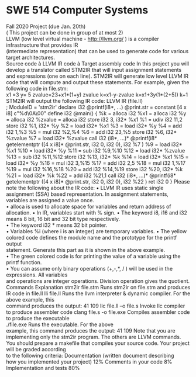 # SWE	514 Computer	Systems
Fall	2020
Project (due	Jan.	20th)	
(	This	project can	be done	in	group of	at	most	2)	
LLVM	(low	level	virtual	machine - http://llvm.org/ )	is	a	compiler	infrastructure	that	provides	IR	
(intermediate	representation)		that	can	be	used	to	generate	code	for	various	target	architectures.	
Source	code à LLVM	IR	code à Target	assembly code
In	this	project you	will	develop	a	translator	called	STM2IR	that will	input	assignment	statements	and	
expressions	(one	on	each	line).	 STM2IR		will	generate	low	level	LLVM	IR	code	that	will	compute	and	
output	these	statements.	
For	example,	given	the	following	code in	file.stm:	
x1 =3
y= 5
zvalue=23+x1*(1+y)
zvalue
k=x1-y-zvalue
k=x1+3*y*(1*(2+5))
k+1
STM2IR	will	output	the	following	IR	code:
LLVM	IR	(file.ll)	
; ModuleID = 'stm2ir'
declare i32 @printf(i8*, ...)
@print.str = constant [4 x i8] c"%d\0A\00"
define i32 @main() {
 %k = alloca i32
 %x1 = alloca i32
 %y = alloca i32
 %zvalue = alloca i32
 store i32 3, i32* %x1
 %1 = udiv i32 11,2
 store i32 %1, i32* %y
 %2 = load i32* %x1
 %3 = load i32* %y
 %4 = add i32 1,%3
 %5 = mul i32 %2,%4
 %6 = add i32 23,%5
 store i32 %6, i32* %zvalue
 %7 = load i32* %zvalue
 call i32 (i8*, ...)* @printf(i8* getelementptr ([4 x i8]* @print.str, i32 0, i32 0), i32 %7 )
 %9 = load i32* %x1
 %10 = load i32* %y
 %11 = sub i32 %9,%10
 %12 = load i32* %zvalue
 %13 = sub i32 %11,%12
 store i32 %13, i32* %k
 %14 = load i32* %x1
 %15 = load i32* %y
 %16 = mul i32 3,%15
 %17 = add i32 2,5
 %18 = mul i32 1,%17
 %19 = mul i32 %16,%18
 %20 = add i32 %14,%19
 store i32 %20, i32* %k
 %21 = load i32* %k
 %22 = add i32 %21,1
 call i32 (i8*, ...)* @printf(i8* getelementptr ([4 x i8]* @print.str, i32 0, i32 0), i32 %22 )
 ret i32 0
}
Please	note	the	following	about	the	IR	code:
• LLVM	IR	uses		static	single	assignment	(SSA)	based	representation.	In	assignment	statements,	
variables	are	assigned	a	value	once.	
• alloca	is	used	to	allocate	space	for	variables and	return	address	of	allocation.
• In	IR,	variables	start	with	%	sign.
• The	keyword	i8,	i16	and	i32	means	8	bit,	16	bit	and		32	bit		type	respectively.	
• The	keyword	i32	*		means	32	bit	pointer.	
• Variables	%i	(where		i	is	an	integer)	are		temporary	variables.
• The	yellow	colored	code	defines	the	module	name		and	the	prototype for	the printf	output	
statement.	Generate	this	part	as	it	is	shown	in	the	above	example.	
• The	green colored	code	is	for	printing	the	value	of	a	variable	using	the	printf	function.	
• You	can	assume	only	binary	operations	(+,-,*,	/	) will	be	used	in	the	expressions.	All	variables	
and	operations	are	integer	operations.	 Division	operation	gives	the	quotient.	
Commands Explanation
stm2ir file.stm Runs	stm2ir	on	file.stm	and	produces	
IR	code	in	file.ll	
lli file.ll Runs	the	llvm	interpreter	&	dynamic	
compiler.	For	the	above	example,	this	
command	produces	the	output:
41
109
llc file.ll –o file.s Invoke	llc	compiler	to	produce	
assembler	code
clang file.s -o file.exe Compiles	assembler	code	to	produce	
the	executable	
./file.exe Runs	the	executable.	For	the	above	
example,	this	command	produces	the	
output:
41
109
Note	that	you	are	implementing	only	the	stm2ir		program.	The	others	are	LLVM	commands.	
You	should	prepare	a	makefile	that	compiles	your	source	code.	Your	project	will	be	graded	according	
to	the	following	criteria:
Documentation	(written	document	describing	
how	you	implemented	your	project)
12%
Comments	in	your	code	 8%
Implementation	and	tests 80%
